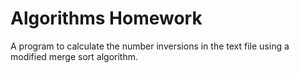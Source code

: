Algorithms Homework
=======================
A program to calculate the number inversions in the text file using
a modified merge sort algorithm.
